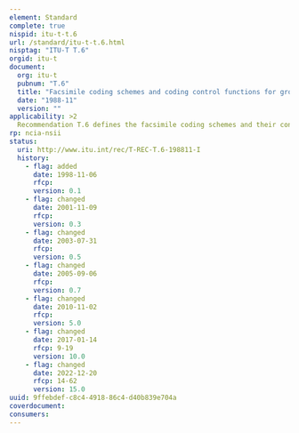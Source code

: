 ```yaml
---
element: Standard
complete: true
nispid: itu-t-t.6
url: /standard/itu-t-t.6.html
nisptag: "ITU-T T.6"
orgid: itu-t
document:
  org: itu-t
  pubnum: "T.6"
  title: "Facsimile coding schemes and coding control functions for group 4 facsimile apparatus"
  date: "1988-11"
  version: ""
applicability: >2
  Recommendation T.6 defines the facsimile coding schemes and their control functions to be used in the Group 4 facsimile.
rp: ncia-nsii
status:
  uri: http://www.itu.int/rec/T-REC-T.6-198811-I
  history: 
    - flag: added
      date: 1998-11-06
      rfcp: 
      version: 0.1
    - flag: changed
      date: 2001-11-09
      rfcp: 
      version: 0.3
    - flag: changed
      date: 2003-07-31
      rfcp: 
      version: 0.5
    - flag: changed
      date: 2005-09-06
      rfcp: 
      version: 0.7
    - flag: changed
      date: 2010-11-02
      rfcp: 
      version: 5.0
    - flag: changed
      date: 2017-01-14
      rfcp: 9-19
      version: 10.0
    - flag: changed
      date: 2022-12-20
      rfcp: 14-62
      version: 15.0
uuid: 9ffebdef-c8c4-4918-86c4-d40b839e704a
coverdocument:
consumers:
---
```

